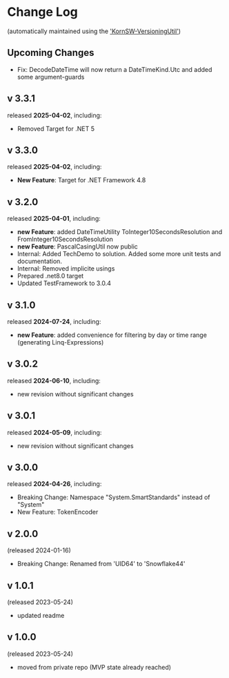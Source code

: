 # Change Log

(automatically maintained using the ['KornSW-VersioningUtil'](https://github.com/KornSW/VersioningUtil))



## Upcoming Changes

* Fix: DecodeDateTime will now return a DateTimeKind.Utc and added some argument-guards



## v 3.3.1
released **2025-04-02**, including:
 - Removed Target for .NET 5



## v 3.3.0
released **2025-04-02**, including:
 - **New Feature**: Target for .NET Framework 4.8



## v 3.2.0
released **2025-04-01**, including:
 - **new Feature**: added DateTimeUtility ToInteger10SecondsResolution and FromInteger10SecondsResolution
 - **new Feature**: PascalCasingUtil now public
 - Internal: Added TechDemo to solution. Added some more unit tests and documentation.
 - Internal: Removed implicite usings
 - Prepared .net8.0 target
 - Updated TestFramework to 3.0.4



## v 3.1.0
released **2024-07-24**, including:
 - **new Feature**: added convenience for filtering by day or time range (generating Linq-Expressions)



## v 3.0.2
released **2024-06-10**, including:
 - new revision without significant changes



## v 3.0.1
released **2024-05-09**, including:
 - new revision without significant changes



## v 3.0.0
released **2024-04-26**, including:
 - Breaking Change: Namespace "System.SmartStandards" instead of "System"
 - New Feature: TokenEncoder



## v 2.0.0
(released 2024-01-16)

 - Breaking Change: Renamed from 'UID64' to 'Snowflake44'

## v 1.0.1
(released 2023-05-24)

 - updated readme

## v 1.0.0
(released 2023-05-24)

 - moved from private repo (MVP state already reached)
